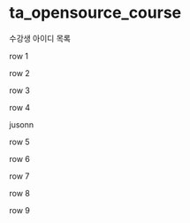 # ta_opensource_course

수강생 아이디 목록

row 1

row 2

row 3

row 4

jusonn

row 5

row 6

row 7

row 8

row 9
